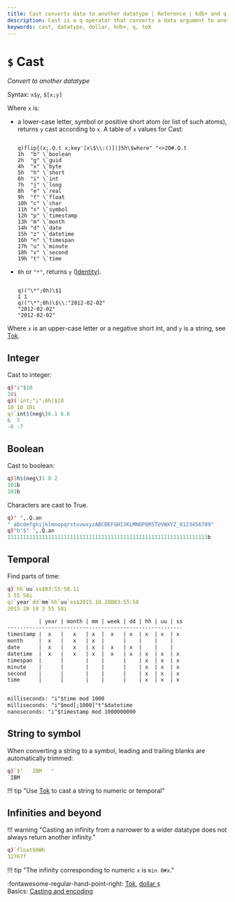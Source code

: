 ```yaml
---
title: Cast converts data to another datatype | Reference | kdb+ and q documentation
description: Cast is a q operator that converts a data argument to another datatype.
keywords: cast, datatype, dollar, kdb+, q, tok
---
```


# `$` Cast



_Convert to another datatype_

Syntax: `x$y`, `$[x;y]`

Where `x` is: 

-   a lower-case letter, symbol or positive short atom (or list of such atoms), returns `y` cast according to `x`. A table of `x` values for Cast:

    <pre><code class="language-q">
    q)flip{(x;.Q.t x;key'[x\$\\:()])}5h\$where" "<>20#.Q.t
    1h  "b" \`boolean
    2h  "g" \`guid
    4h  "x" \`byte
    5h  "h" \`short
    6h  "i" \`int
    7h  "j" \`long
    8h  "e" \`real
    9h  "f" \`float
    10h "c" \`char
    11h "s" \`symbol
    12h "p" \`timestamp
    13h "m" \`month
    14h "d" \`date
    15h "z" \`datetime
    16h "n" \`timespan
    17h "u" \`minute
    18h "v" \`second
    19h "t" \`time
    </code></pre>

-   `0h` or `"*"`, returns `y` ([Identity](identity.md)).

    <pre><code class="language-q">
    q)("\*";0h)\$1
    1 1
    q)("\*";0h)\$\\:"2012-02-02"
    "2012-02-02"
    "2012-02-02"
    </code></pre>

Where `x` is an upper-case letter or a negative short int, and `y` is a string, see [Tok](tok.md).

## Integer

Cast to integer:

```q
q)"i"$10
10i
q)(`int;"i";6h)$10
10 10 10i
q)`int$(neg\)6.1 6.6
6  7
-6 -7
```


## Boolean

Cast to boolean:

```q
q)1h$(neg\)1 0 2
101b
101b
```

Characters are cast to True.

```q
q)" ",.Q.an
" abcdefghijklmnopqrstuvwxyzABCDEFGHIJKLMNOPQRSTUVWXYZ_0123456789"
q)"b"$" ",.Q.an
1111111111111111111111111111111111111111111111111111111111111111b
```


## Temporal

Find parts of time:

```q
q)`hh`uu`ss$03:55:58.11
3 55 58i
q)`year`dd`mm`hh`uu`ss$2015.10.28D03:55:58
2015 28 10 3 55 58i
```

```txt
          | year | month | mm | week | dd | hh | uu | ss
--------------------------------------------------------
timestamp |  x   |   x   | x  |  x   | x  | x  | x  | x
month     |  x   |   x   | x  |      |    |    |    |
date      |  x   |   x   | x  |  x   | x  |    |    |
datetime  |  x   |   x   | x  |  x   | x  | x  | x  | x
timespan  |      |       |    |      |    | x  | x  | x
minute    |      |       |    |      |    | x  | x  | x
second    |      |       |    |      |    | x  | x  | x
time      |      |       |    |      |    | x  | x  | x


milliseconds: "i"$time mod 1000
milliseconds: "i"$mod[;1000]"t"$datetime
nanoseconds: "i"$timestamp mod 1000000000
```


## String to symbol

When converting a string to a symbol, leading and trailing blanks are automatically trimmed:

```q
q)`$"   IBM   "
`IBM
```


!!! tip "Use [Tok](tok.md) to cast a string to numeric or temporal"


## Infinities and beyond

!!! warning "Casting an infinity from a narrower to a wider datatype does not always return another infinity."

```q
q)`float$0Wh
32767f
```

!!! tip "The infinity corresponding to numeric `x` is `min 0#x`."

:fontawesome-regular-hand-point-right: 
[Tok](tok.md), 
[dollar `$`](overloads.md#dollar)<br>
Basics: [Casting and encoding](../basics/casting.md)
